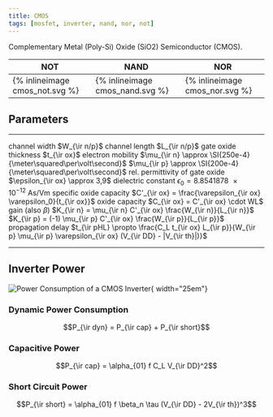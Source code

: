 ```yaml
---
title: CMOS
tags: [mosfet, inverter, nand, nor, not]
---
```


Complementary Metal (Poly-Si) Oxide (SiO2) Semiconductor (CMOS).


<style>.img-fluid{ height: 15em; }</style>

| **NOT**      | **NAND**    | **NOR**     |
|--------------|-------------|-------------|
|{% inlineimage cmos_not.svg %}  | {% inlineimage cmos_nand.svg %}  | {% inlineimage cmos_nor.svg %}  |




## Parameters

----------------------------      -------------
channel width                     $W_{\ir n/p}$
channel length                    $L_{\ir n/p}$ 
gate oxide thickness              $t_{\ir ox}$ 
electron mobility                 $\mu_{\ir n} \approx \SI{250e-4}{\meter\squared\per\volt\second}$ 
		                          $\mu_{\ir p} \approx \SI{200e-4}{\meter\squared\per\volt\second}$ 
rel. permittivity of gate oxide   $\epsilon_{\ir ox} \approx 3,9$ 
dielectric constant               $\epsilon_0 = \SI{8.8541878e-12}{\ampere\second\per\volt\meter}$
specific oxide capacity           $C'_{\ir ox} = \frac{\varepsilon_{\ir ox} \varepsilon_0}{t_{\ir ox}}$ 
oxide capacity                    $C_{\ir ox} = C'_{\ir ox} \cdot WL$
gain (also $\beta$)               $K_{\ir n} = \mu_{\ir n} C'_{\ir ox} \frac{W_{\ir n}}{L_{\ir n}}$
			                      $K_{\ir p} = (-1) \mu_{\ir p} C'_{\ir ox} \frac{W_{\ir p}}{L_{\ir p}}$
propagation delay                 $t_{\ir pHL} \propto \frac{C_L t_{\ir ox} L_{\ir p}}{W_{\ir p} \mu_{\ir p} \varepsilon_{\ir ox} (V_{\ir DD} - |V_{\ir th}|)}$
----------------------------      -------------



## Inverter Power

![Power Consumption of a CMOS Inverter](inverter_switching_current.svg){ width="25em"}


### Dynamic Power Consumption 

$$P_{\ir dyn} = P_{\ir cap} + P_{\ir short}$$


### Capacitive Power 

$$P_{\ir cap} = \alpha_{01} f C_L V_{\ir DD}^2$$


### Short Circuit Power

$$P_{\ir short} = \alpha_{01} f \beta_n \tau (V_{\ir DD} - 2V_{\ir th})^3$$


